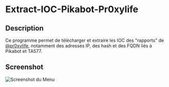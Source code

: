 # Extract-IOC-Pikabot-Pr0xylife
## Description
Ce programme permet de télécharger et extraire les IOC des "rapports" de [@pr0xylife](https://github.com/pr0xylife/), notamment des adresses IP, des hash et des FQDN liés à Pikabot et TA577.

## Screenshot
![Screenshot du Menu](Screenshot_Menu.jpg)
